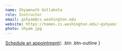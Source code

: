 ```yaml
---
name: Shyamnath Gollakota
role: Instructor
email: gshyam@cs.washington.edu
website: https://homes.cs.washington.edu/~gshyam/
photo: shyam.jpg
---
```


[Schedule an appointment](#){: .btn .btn-outline }
